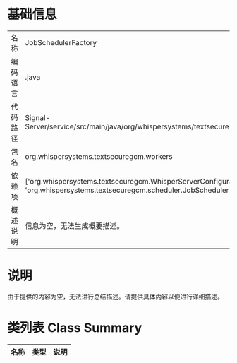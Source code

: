 # 基础信息

|      |      |
|------|------|
| 名称 | JobSchedulerFactory |
| 编码语言 | .java |
| 代码路径 | Signal-Server/service/src/main/java/org/whispersystems/textsecuregcm/workers/JobSchedulerFactory.java |
| 包名 | org.whispersystems.textsecuregcm.workers |
| 依赖项 | ['org.whispersystems.textsecuregcm.WhisperServerConfiguration', 'org.whispersystems.textsecuregcm.scheduler.JobScheduler'] |
| 概述说明 | 信息为空，无法生成概要描述。 |

# 说明

由于提供的内容为空，无法进行总结描述。请提供具体内容以便进行详细描述。

# 类列表 Class Summary

| 名称   | 类型  | 说明 |
|-------|------|-------------|




